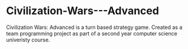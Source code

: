 Civilization-Wars---Advanced
============================

Civilization Wars: Advanced is a turn based strategy game. Created as a team programming project as part of a second year computer science univeristy course.
